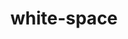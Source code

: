 ---
title: "white-space"
description: "Tested with the values `nowrap` and `pre`."
category: css
last_test_date: "2019-02-28"
test_url: "/tests/css-text.html"
test_results_url: "https://app.emailonacid.com/app/acidtest/DkqbHs69ek5UnK6uhZ7Uj0n5GVQNTP4Z1FvgXvnKyEoTM/list"
stats: {
	apple-mail: {
		macos: {
			"12.4":"y"
		},
		ios: {
			"12.1":"y"
		}
	},
	gmail: {
		desktop-webmail: {
			"2019-02":"y"
		},
		ios: {
			"2019-02":"a #1 #2"
		},
		android: {
			"2019-02":"a #1 #2"
		},
        mobile-webmail: {
            "2020-02":"y"
        }
	},
    orange: {
        desktop-webmail: {
            "2020-01":"y"
        },
        ios: {
            "2020-01":"y"
        },
        android: {
            "2020-01":"y"
        }
    },
	outlook: {
		windows: {
			"2007":"n",
			"2010":"n",
			"2013":"n",
			"2016":"n",
			"2019":"n"
		},
		windows-10-mail: {
			"2019-02":"n"
		},
		macos: {
			"2019-02":"y #2"
		},
		outlook-com: {
			"2019-02":"y #2"
		},
		ios: {
			"2019-02":"y #2"
		},
		android: {
			"2019-02":"y #2"
		}
	},
	yahoo: {
		desktop-webmail: {
			"2019-02":"y"
		},
		ios: {
			"2019-02":"a #2"
		},
		android: {
			"2019-02":"a #2"
		}
	},
	aol: {
		desktop-webmail: {
			"2019-02":"y"
		},
		ios: {
			"2019-02":"y"
		},
		android: {
			"2019-02":"y"
		}
	},
	samsung-email: {
		android: {
			"5.0.10.2":"n"
		}
	},
    sfr: {
        desktop-webmail: {
            "2020-01":"y"
        },
        ios: {
            "2020-01":"y"
        },
        android: {
            "2020-01":"a #2"
        }
    },
	thunderbird: {
		macos: {
			"68.4":"y"
		}
	},
    protonmail: {
        desktop-webmail: {
            "2020-03":"y"
        },
        ios: {
            "2020-03":"y"
        },
        android: {
            "2020-03":"y"
        }
    }
}
notes_by_num: {
    "1": "Partial. Not supported with non Gmail accounts.",
    "2": "Partial. `pre` value is not supported."
}
links: {
	"Can I use: white-space":"https://caniuse.com/#feat=mdn-css_properties_white-space",
	"MDN: white-space":"https://developer.mozilla.org/en-US/docs/Web/CSS/white-space"
}
---